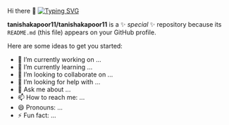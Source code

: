  Hi there 👋
[![Typing SVG](https://readme-typing-svg.demolab.com/?lines=Welcome+to+my+Github+Profile;Second+line+of+text)](https://git.io/typing-svg)

**tanishakapoor11/tanishakapoor11** is a ✨ _special_ ✨ repository because its `README.md` (this file) appears on your GitHub profile.

Here are some ideas to get you started:

- 🔭 I’m currently working on ...
- 🌱 I’m currently learning ...
- 👯 I’m looking to collaborate on ...
- 🤔 I’m looking for help with ...
- 💬 Ask me about ...
- 📫 How to reach me: ...
- 😄 Pronouns: ...
- ⚡ Fun fact: ...

